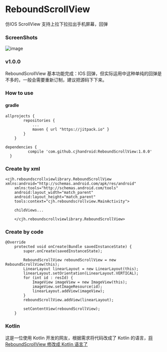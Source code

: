 # ReboundScrollView
仿IOS ScrollView 支持上拉下拉拉出手机屏幕，回弹

### ScreenShots
![image](https://github.com/cjhandroid/ReboundScrollView/blob/master/app/src/main/assets/ezgif.com-video-to-gif.gif)   
### v1.0.0

ReboundScrollView 基本功能完成：IOS 回弹，但实际运用中这种单纯的回弹是不多的，一般会需要重新订制，建议把源码下下来。

### How to use

#### gradle

```
allprojects {
		repositories {
			...
			maven { url "https://jitpack.io" }
		}
	}
```

  ```
  dependencies {
	        compile 'com.github.cjhandroid:ReboundScrollView:1.0.0'
	}
  ```
  
### Create by xml

```
<cjh.reboundscrollviewlibrary.ReboundScrollView xmlns:android="http://schemas.android.com/apk/res/android"
    xmlns:tools="http://schemas.android.com/tools"
    android:layout_width="match_parent"
    android:layout_height="match_parent"
    tools:context="cjh.reboundscrollview.MainActivity">
    
    childViews...
    
    </cjh.reboundscrollviewlibrary.ReboundScrollView>
```
        
### Create by code

```
@Override
    protected void onCreate(Bundle savedInstanceState) {
        super.onCreate(savedInstanceState);

        ReboundScrollView reboundScrollView = new ReboundScrollView(this);
        LinearLayout linearLayout = new LinearLayout(this);
        linearLayout.setOrientation(LinearLayout.VERTICAL);
        for (int id : resId) {
            ImageView imageView = new ImageView(this);
            imageView.setImageResource(id);
            linearLayout.addView(imageView);
        }
        reboundScrollView.addView(linearLayout);

        setContentView(reboundScrollView);
    }
```

### Kotlin 
这是一位使用 Kotlin 开发的网友，根据需求将代码改成了 Kotlin 的语言，<a href="https://github.com/cjhandroid/ReboundScrollView/issues/1" target="blank">将 ReboundScrollView 修改成 Kotlin 语言了<a>